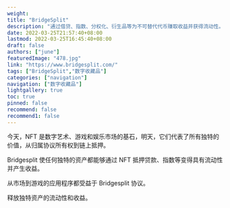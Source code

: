 ```yaml
---
weight: 
title: "BridgeSplit"
description: "通过借贷、指数、分权化、衍生品等为不可替代代币赚取收益并获得流动性。NFT fractionalization and liquidity on Solana"
date: 2022-03-25T21:57:40+08:00
lastmod: 2022-03-25T16:45:40+08:00
draft: false
authors: ["june"]
featuredImage: "478.jpg"
link: "https://www.bridgesplit.com/"
tags: ["BridgeSplit","数字收藏品"]
categories: ["navigation"]
navigation: ["数字收藏品"]
lightgallery: true
toc: true
pinned: false
recommend: false
recommend1: false
---
```

今天，NFT 是数字艺术、游戏和娱乐市场的基石，明天，它们代表了所有独特的价值，从归属协议所有权到链上抵押。

Bridgesplit 使任何独特的资产都能够通过 NFT 抵押贷款、指数等变得具有流动性并产生收益。

从市场到游戏的应用程序都受益于 Bridgesplit 协议。

释放独特资产的流动性和收益。